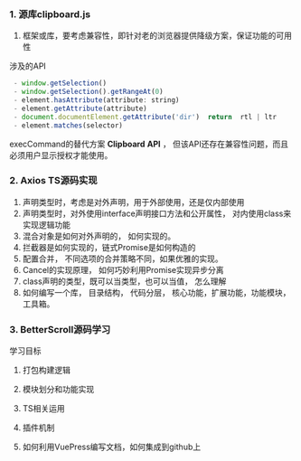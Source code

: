 ### 1. 源库clipboard.js

1. 框架或库，要考虑兼容性，即针对老的浏览器提供降级方案，保证功能的可用性

涉及的API

 ```javascript
  - window.getSelection()
  - window.getSelection().getRangeAt(0)
  - element.hasAttribute(attribute: string)
  - element.getAttribute(attribute)
  - document.documentElement.getAttribute('dir')  return  rtl | ltr
  - element.matches(selector)
 ```

execCommand的替代方案 **Clipboard** **API** ， 但该API还存在兼容性问题，而且必须用户显示授权才能使用。



### 2. Axios TS源码实现

1. 声明类型时，考虑是对外声明，用于外部使用，还是仅内部使用
2. 声明类型时，对外使用interface声明接口方法和公开属性， 对内使用class来实现逻辑功能
3. 混合对象是如何对外声明的， 如何实现的。
4. 拦截器是如何实现的，链式Promise是如何构造的
5. 配置合并， 不同选项的合并策略不同，如果优雅的实现。
6. Cancel的实现原理， 如何巧妙利用Promise实现异步分离
7. class声明的类型，既可以当类型，也可以当值， 怎么理解
8. 如何编写一个库， 目录结构， 代码分层， 核心功能，扩展功能，功能模块，工具箱。

### 3. BetterScroll源码学习

  学习目标

1. 打包构建逻辑

2. 模块划分和功能实现
3. TS相关运用
4. 插件机制
5. 如何利用VuePress编写文档，如何集成到github上

